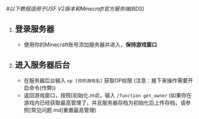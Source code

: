 _#以下教程适用于USF V2版本和Minecraft官方服务端(BDS)_   

1. 登录服务器
    -
    - 使用你的Minecraft账号添加服务器并进入，__保持游戏窗口__
2. 进入服务器后台  
    -
    - 在服务器后台输入 `op [你的游戏名]` 获取OP权限   (注意：接下来操作需要开启命令(作弊))
    - 返回游戏窗口，按照[初始化.md]，输入 `/function get_owner` (如果你在游戏内已经获取最高管理了，并且服务器存档为初始化后上传存档，请参照[常见问题.md]重置最高管理)
